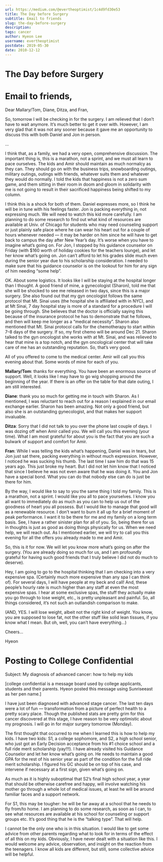 ```yaml
---
url: https://medium.com/@evertheoptimist/1c4d9fd30e53
title: The Day before Surgery
subtitle: Email to friends
slug: the-day-before-surgery
description: 
tags: cancer
author: Hyeon Lee
username: evertheoptimist
postdate: 2019-05-30
date: 2010-12-12
---
```


# The Day before Surgery

# Email to friends,

Dear Mallary/Tom, Diane, Ditza, and Fran,

So, tomorrow I will be checking in for the surgery. I am relieved that I don’t have to wait anymore. It’s much better to get it over with. However, I am very glad that it was not any sooner because it gave me an opportunity to discuss this with both Daniel and Jon in person.

…

I think that, as a family, we had a very open, comprehensive discussion. The important thing is, this is a marathon, not a sprint, and we must all learn to pace ourselves. The kids and Amir should maintain as much normalcy as they can. They should go on with the business trips, snowboarding outings, military outings, outings with friends, whatever suits them and whatever they would do normally. I told the kids that happiness is not a zero sum game, and them sitting in their room in doom and gloom in solidarity with me is not going to result in their sacrificed happiness being shifted to my column.

I think this is a shock for both of them. Daniel expresses more, so I think he will be in tune with his feelings faster. Jon is packing everything in, not expressing much. We will need to watch this kid more carefully. I am planning to do some research to find out what kind of resources are available at Univ. of Chicago for students who may need counseling support or just plainly safe place where he can wear his heart out for a couple of hours whenever needed — it may be harder on him since he will have to get back to campus the day after New Year’s day. It’s worse when you have to imagine what’s going on. For Jon, I stopped by his guidance counselor on Friday (with $160 worth of holiday cookies for the teachers lounge), and let her know what’s going on. Jon can’t afford to let his grades slide much even during the senior year due to his scholarship consideration. I needed to make sure that his guidance counselor is on the lookout for him for any sign of him needing “some help”.

OK. About some logistics. It looks like I will be staying at the hospital longer than I thought. A good friend of mine, a gynecologist (Sharon), told me that she will be shocked to see me released in two days, since this is a major surgery. She also found out that my gyn oncologist follows the same protocol that Mt. Sinai uses (the hospital she is affiliated with in NYC), and at Mt Sinai, 7 day hospital stay is more of a standard for a procedure I will be going through. She believes that the doctor is officially saying this because of the insurance protocol he has to demonstrate that he follows, and then will keep me longer as a “medical necessity”. Sharon also mentioned that Mt. Sinai protocol calls for the chemotherapy to start within 7–8 days of the surgery. If so, my first chemo will be around Dec 21. Sharon talked to the gyn oncologist she works with at Mt. Sinai, and was relieved to hear that mine is a top notch, and the gyn oncological center that will take care of me has an outstanding reputation. So, that’s very good.

All of you offered to come to the medical center. Amir will call you this evening about that. Some words of mine for each of you.

**Mallary/Tom**: thanks for everything. You have been an enormous source of support. Well, it looks like I may have to go wig shopping around the beginning of the year. If there is an offer on the table for that date outing, I am still interested.

**Diane**: thank you so much for getting me in touch with Sharon. As I mentioned, I was reluctant to reach out for a reason I explained in our email exchange earlier. Sharon has been amazing. Not only a good friend, but also she is an outstanding gynecologist, and that makes her support invaluable.

**Ditza**: Sorry that I did not talk to you over the phone last couple of days. I was dozing off when Amir called you. We will call you this evening (your time). What I am most grateful for about you is the fact that you are such a bulwark of support and comfort for Amir.

**Fran**: While I was telling the kids what’s happening, Daniel was in tears, but Jon just sat there, packing everything in without much expression. However, I noticed he was sucking his thumb. The last time I saw him do that was 15 years ago. This just broke my heart. But I did not let him know that I noticed that since I believe he was not even aware that he was doing it. You and Jon have a special bond. What you can do that nobody else can do is just be there for him.

By the way, I would like to say to you the same thing I told my family. This is a marathon, not a sprint. I would like you all to pace yourselves. I know you all want to immediately do as much as you can to help us out of the goodness of heart you all possess. But I would like to manage that good will as a renewable resource. I don’t want to burn it all up for a brief moment of peak performance. I want it to be there for me and my family on a long term basis. See, I have a rather sinister plan for all of you. So, being there for us in thoughts is just as good as doing things physically for us. When we need help, we will reach out. As I mentioned earlier, we will try to call you this evening for all the offers you already made to me and Amir.

So, this is it for now. We will let you know more what’s going on after the surgery. (You are already doing so much for us, and I am profoundly grateful for having such good friends that I truly believe I did not do much to deserve).

Hey, I am going to go to the hospital thinking that I am checking into a very expensive spa. (Certainly much more expensive than any spa I can think of). For several days, I will have people at my beck and call! And, these people’s hourly rate is much higher than any staff at even the most expensive spas. I hear at some exclusive spas, the stuff they actually make you go through to lose weight, etc., is pretty unpleasant and painful. So, all things considered, it’s not such an outlandish comparison to make.

(AND, YES. I will lose weight, albeit not the right kind of weight. You know, you are supposed to lose fat, not the other stuff like solid lean tissues, if you know what I mean. But oh, well, you can’t have everything…)

Cheers…

Hyeon

# Posting to College Confidential

Subject: My diagnosis of advanced cancer: how to help my kids

[college confidential is a message board used by college applicants, students and their parents. Hyeon posted this message using Sunriseeast as her pen name.]

I have just been diagnosed with advanced stage cancer. The last ten days were a lot of fun — transformation from a picture of perfect health to a pretty scary place. Though the published stats are pretty grim for this cancer discovered at this stage, I have reason to be very optimistic about my prognosis. I will go in for major surgery tomorrow (Monday).

The first thought that occurred to me when I learned this is how to help my kids. I have two kids: S1, a college sophomore, and S2, a high school senior, who just got an Early Decision acceptance from his #1 choice school and a full ride merit scholarship (yay!!!). I have already visited his Guidance Counselor and let her know what’s going on. He needs to maintain a good GPA for the rest of his senior year as part of the condition for the full ride merit scholarship. I figured his GC should be on top of his case, and intervene if necessary at a first sign, given what’s going on.

As much as it is highly suboptimal that S2’s final high school year, a year that should be otherwise carefree and happy, will involve watching his mother go through a whole lot of medical issues, at least he will be around familiar faces and a support network.

For S1, this may be tougher: he will be far away at a school that he needs to fly from/to home. I am planning to do some research, as soon as I can, to see what resources are available at his school for counseling or support groups etc. It’s good thing that he is the “talking type”. That will help.

I cannot be the only one who is in this situation. I would like to get some advice from other parents regarding what to look for in terms of the effect of all this on my kids. Obviously, I have never dealt with a situation like this. I would welcome any advice, observation, and insight on the reaction from the teenagers. I know all kids are different, but still, some collective advice will be helpful.


